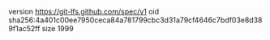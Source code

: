 version https://git-lfs.github.com/spec/v1
oid sha256:4a401c00ee7950ceca84a781799cbc3d31a79cf4646c7bdf03e8d389f1ac52ff
size 1999
